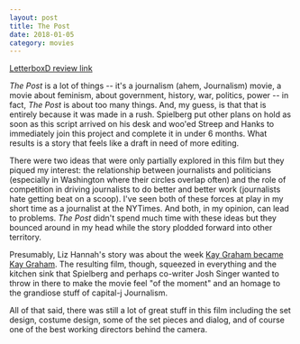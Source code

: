 ```yaml
---
layout: post
title: The Post
date: 2018-01-05
category: movies
---
```

 
[LetterboxD review link](https://letterboxd.com/samarthbhaskar/film/the-post-2017/)

<em>The Post</em> is a lot of things -- it's a journalism (ahem, Journalism) movie, a movie about feminism, about government, history, war, politics, power -- in fact, <em>The Post</em> is about too many things. And, my guess, is that that is entirely because it was made in a rush. Spielberg put other plans on hold as soon as this script arrived on his desk and woo'ed Streep and Hanks to immediately join this project and complete it in under 6 months. What results is a story that feels like a draft in need of more editing. 

There were two ideas that were only partially explored in this film but they piqued my interest: the relationship between journalists and politicians (especially in Washington where their circles overlap often) and the role of competition in driving journalists to do better and better work (journalists hate getting beat on a scoop). I've seen both of these forces at play in my short time as a journalist at the NYTimes. And both, in my opinion, can lead to problems. <em>The Post</em> didn't spend much time with these ideas but they bounced around in my head while the story plodded forward into other territory.

Presumably, Liz Hannah's story was about the week <a href="https://www.youtube.com/watch?v=gBy3DKdJMhY">Kay Graham became Kay Graham</a>. The resulting film, though, squeezed in everything and the kitchen sink that Spielberg and perhaps co-writer Josh Singer wanted to throw in there to make the movie feel "of the moment" and an homage to the grandiose stuff of capital-j Journalism. 

All of that said, there was still a lot of great stuff in this film including the set design, costume design, some of the set pieces and dialog, and of course one of the best working directors behind the camera.